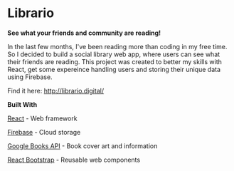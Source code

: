# Librario
**See what your friends and community are reading!**

In the last few months, I've been reading more than coding in my free time. So I decided to build a social library web app, where users can see what their friends are reading. This project was created to better my skills with React, get some expereince handling users and storing their unique data using Firebase.

Find it here: http://librario.digital/


**Built With**

[React](https://reactjs.org/docs/) - Web framework

[Firebase](https://firebase.google.com/docs) - Cloud storage

[Google Books API](https://developers.google.com/books/docs/v1/getting_started) - Book cover art and information

[React Bootstrap](https://react-bootstrap.github.io/) - Reusable web components
